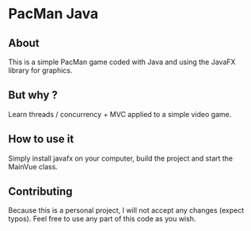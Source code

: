 # PacMan Java
## About
This is a simple PacMan game coded with Java and using the JavaFX library for graphics.

## But why ?
Learn threads / concurrency + MVC applied to a simple video game.

## How to use it
Simply install javafx on your computer, build the project and start the MainVue class.

## Contributing
Because this is a personal project, I will not accept any changes (expect typos). Feel free to use any part of this code as you wish.